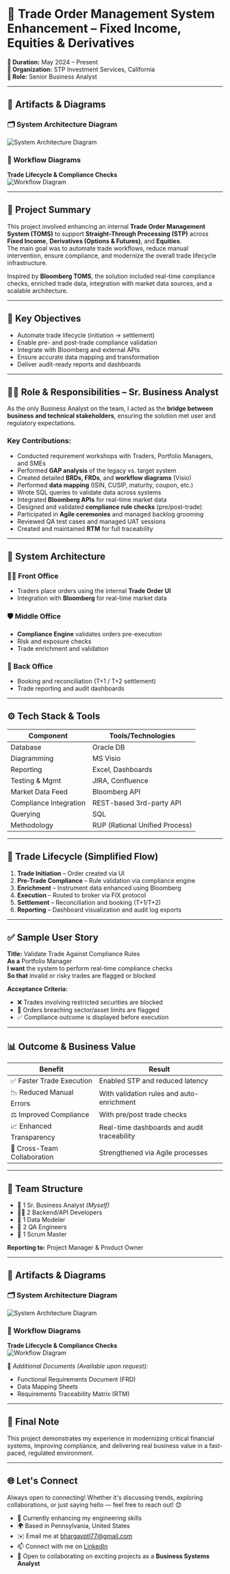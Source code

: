# 🏦 Trade Order Management System Enhancement – Fixed Income, Equities & Derivatives

**📅 Duration:** May 2024 – Present  
**🏢 Organization:** STP Investment Services, California  
**👤 Role:** Senior Business Analyst  

---
## 📎 Artifacts & Diagrams

### 🗂 System Architecture Diagram  
![System Architecture Diagram](./SystemArchitecture.png)

### 🔄 Workflow Diagrams  
**Trade Lifecycle & Compliance Checks**  
![Workflow Diagram](./workflow-diagram.png) 

---

## 🚀 Project Summary

This project involved enhancing an internal **Trade Order Management System (TOMS)** to support **Straight-Through Processing (STP)** across **Fixed Income**, **Derivatives (Options & Futures)**, and **Equities**.  
The main goal was to automate trade workflows, reduce manual intervention, ensure compliance, and modernize the overall trade lifecycle infrastructure.

Inspired by **Bloomberg TOMS**, the solution included real-time compliance checks, enriched trade data, integration with market data sources, and a scalable architecture.

---

## 🎯 Key Objectives

- Automate trade lifecycle (initiation → settlement)
- Enable pre- and post-trade compliance validation
- Integrate with Bloomberg and external APIs
- Ensure accurate data mapping and transformation
- Deliver audit-ready reports and dashboards

---

## 👨‍💼 Role & Responsibilities – Sr. Business Analyst

As the only Business Analyst on the team, I acted as the **bridge between business and technical stakeholders**, ensuring the solution met user and regulatory expectations.

### Key Contributions:

- Conducted requirement workshops with Traders, Portfolio Managers, and SMEs  
- Performed **GAP analysis** of the legacy vs. target system  
- Created detailed **BRDs, FRDs**, and **workflow diagrams** (Visio)  
- Performed **data mapping** (ISIN, CUSIP, maturity, coupon, etc.)  
- Wrote SQL queries to validate data across systems  
- Integrated **Bloomberg APIs** for real-time market data  
- Designed and validated **compliance rule checks** (pre/post-trade)  
- Participated in **Agile ceremonies** and managed backlog grooming  
- Reviewed QA test cases and managed UAT sessions  
- Created and maintained **RTM** for full traceability  

---

## 🧱 System Architecture

### 🧑‍💼 Front Office
- Traders place orders using the internal **Trade Order UI**
- Integration with **Bloomberg** for real-time market data

### 🛡 Middle Office
- **Compliance Engine** validates orders pre-execution
- Risk and exposure checks
- Trade enrichment and validation

### 🏦 Back Office
- Booking and reconciliation (T+1 / T+2 settlement)
- Trade reporting and audit dashboards

---

## ⚙️ Tech Stack & Tools

| Component               | Tools/Technologies                        |
|------------------------|--------------------------------------------|
| Database               | Oracle DB                                 |
| Diagramming            | MS Visio                                  |
| Reporting              | Excel, Dashboards                         |
| Testing & Mgmt         | JIRA, Confluence                          |
| Market Data Feed       | Bloomberg API                             |
| Compliance Integration | REST-based 3rd-party API                  |
| Querying               | SQL                                       |
| Methodology            | RUP (Rational Unified Process)            |

---

## 🔁 Trade Lifecycle (Simplified Flow)

1. **Trade Initiation** – Order created via UI  
2. **Pre-Trade Compliance** – Rule validation via compliance engine  
3. **Enrichment** – Instrument data enhanced using Bloomberg  
4. **Execution** – Routed to broker via FIX protocol  
5. **Settlement** – Reconciliation and booking (T+1/T+2)  
6. **Reporting** – Dashboard visualization and audit log exports  

---

## ✅ Sample User Story

**Title:** Validate Trade Against Compliance Rules  
**As a** Portfolio Manager  
**I want** the system to perform real-time compliance checks  
**So that** invalid or risky trades are flagged or blocked

**Acceptance Criteria:**
- ❌ Trades involving restricted securities are blocked  
- 🚩 Orders breaching sector/asset limits are flagged  
- ✅ Compliance outcome is displayed before execution  

---

## 📊 Outcome & Business Value

| Benefit                          | Result                                         |
|----------------------------------|------------------------------------------------|
| ✅ Faster Trade Execution        | Enabled STP and reduced latency                |
| 📉 Reduced Manual Errors         | With validation rules and auto-enrichment     |
| ⚖️ Improved Compliance           | With pre/post trade checks                     |
| 📈 Enhanced Transparency         | Real-time dashboards and audit traceability   |
| 🤝 Cross-Team Collaboration     | Strengthened via Agile processes              |

---

## 👥 Team Structure

- 👤 1 Sr. Business Analyst *(Myself)*  
- 👨‍💻 2 Backend/API Developers  
- 🧠 1 Data Modeler  
- 🧪 2 QA Engineers  
- 🧭 1 Scrum Master  

**Reporting to:** Project Manager & Product Owner

---

## 📎 Artifacts & Diagrams

### 🗂 System Architecture Diagram  
![System Architecture Diagram](./SystemArchitecture.png)

### 🔄 Workflow Diagrams  
**Trade Lifecycle & Compliance Checks**  
![Workflow Diagram](./workflow-diagram.png) 

📄 *Additional Documents (Available upon request):*  
- Functional Requirements Document (FRD)  
- Data Mapping Sheets  
- Requirements Traceability Matrix (RTM)

---

## 📝 Final Note

This project demonstrates my experience in modernizing critical financial systems, improving compliance, and delivering real business value in a fast-paced, regulated environment.

---

## 🌐 Let's Connect

Always open to connecting! Whether it's discussing trends, exploring collaborations, or just saying hello — feel free to reach out! 😊

- 🌱  Currently enhancing my engineering skills  
- 🌍  Based in Pennsylvania, United States   
- ✉️  Email me at [bhargavptl77@gmail.com](mailto:bhargavptl77@gmail.com)  
- 📫  Connect with me on [LinkedIn](https://www.linkedin.com/in/bhargavpatel07/)    
- 🤝  Open to collaborating on exciting projects as a **Business Systems Analyst**

